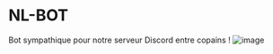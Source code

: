 # NL-BOT
Bot sympathique pour notre serveur Discord entre copains !
![image](https://github.com/hxeu/NL-BOT/assets/77411247/93ec61a6-2f24-4242-bd52-0a06fd89b8b1)
